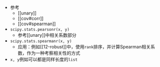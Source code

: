 - 参考
  - [[unary]]
  - [[cov#corr]]
  - [[cov#spearman]]
- `scipy.stats.pearsonr(x, y)`
  - 参考[[unary]]中相关系数部分
- `scipy.stats.spearmanr(x, y)`
  - 应用：例如[[12-robust]]中，使用`rank`排序，并计算Spearman相关系数，作为一种考察相关性的方式
- `x, y`例如可以都是同样长度的`list`